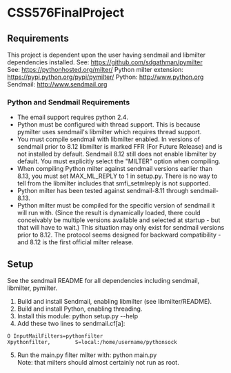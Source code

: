 # CSS576FinalProject

## Requirements
This project is dependent upon the user having sendmail and libmilter dependencies installed. 
See: https://github.com/sdgathman/pymilter  
See: https://pythonhosted.org/milter/
Python milter extension: https://pypi.python.org/pypi/pymilter/ Python: http://www.python.org Sendmail: http://www.sendmail.org

### Python and Sendmail Requirements
- The email support requires python 2.4.
- Python must be configured with thread support. This is because pymilter uses sendmail's libmilter which requires thread support.
- You must compile sendmail with libmilter enabled. In versions of sendmail prior to 8.12 libmilter is marked FFR (For Future Release) and is not installed by default. Sendmail 8.12 still does not enable libmilter by default. You must explicitly select the "MILTER" option when compiling.
- When compiling Python milter against sendmail versions earlier than 8.13, you must set MAX_ML_REPLY to 1 in setup.py. There is no way to tell from the libmilter includes that smfi_setmlreply is not supported.
- Python milter has been tested against sendmail-8.11 through sendmail-8.13.
- Python milter must be compiled for the specific version of sendmail it will run with. (Since the result is dynamically loaded, there could conceivably be multiple versions available and selected at startup - but that will have to wait.) This situation may only exist for sendmail versions prior to 8.12. The protocol seems designed for backward compatibility - and 8.12 is the first official milter release.

## Setup
See the sendmail README for all dependencies including sendmail, libmilter, pymilter.

1. Build and install Sendmail, enabling libmilter (see libmilter/README).  
2. Build and install Python, enabling threading.  
3. Install this module: python setup.py --help  
4. Add these two lines to sendmail.cf[a]:  
``` 
O InputMailFilters=pythonfilter
Xpythonfilter,        S=local:/home/username/pythonsock
```  
5. Run the main.py filter milter with: python main.py  
Note: that milters should almost certainly not run as root.
